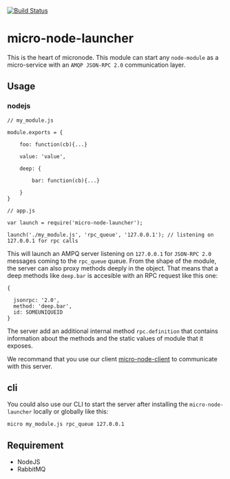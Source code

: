 [![Build Status](https://travis-ci.org/micro-node/launcher.svg)](http://travis-ci.org/micro-node/launcher)
# micro-node-launcher

This is the heart of micronode. This module can start any `node-module` as a micro-service with an `AMQP JSON-RPC 2.0` communication layer.


## Usage

### nodejs

```
// my_module.js

module.exports = {
    
    foo: function(cb){...}
           
    value: 'value',
    
    deep: {
    
        bar: function(cb){...}
    
    }
}

```

```
// app.js

var launch = require('micro-node-launcher');

launch('./my_module.js', 'rpc_queue', '127.0.0.1'); // listening on 127.0.0.1 for rpc calls

```

This will launch an AMPQ server listening on `127.0.0.1` for `JSON-RPC 2.0` messages coming to the `rpc_queue` queue. 
From the shape of the module, the server can also proxy methods deeply in the object.
That means that a deep methods like `deep.bar` is accesible with an RPC request like this one:
```
{
   
  jsonrpc: '2.0',
  method: 'deep.bar',
  id: SOMEUNIQUEID
}
```

The server add an additional internal method `rpc.definition` that contains information about the methods and the static values of module that it exposes. 

We recommand that you use our client [micro-node-client](https://github.com/micro-node/client) to communicate with this server.

## cli

You could also use our CLI to start the server after installing the `micro-node-launcher` locally or globally like this:

```
micro my_module.js rpc_queue 127.0.0.1

```

## Requirement

- NodeJS
- RabbitMQ


